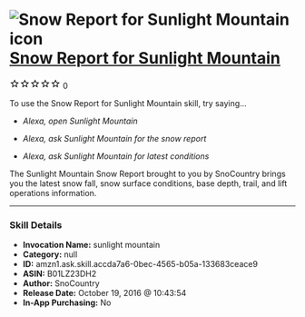 # &nbsp;<img src="skill_icon" alt="Snow Report for Sunlight Mountain icon" width="36"> [Snow Report for Sunlight Mountain](http://alexa.amazon.com/#skills/amzn1.ask.skill.accda7a6-0bec-4565-b05a-133683ceace9)
![0 stars](../../images/ic_star_border_black_18dp_1x.png)![0 stars](../../images/ic_star_border_black_18dp_1x.png)![0 stars](../../images/ic_star_border_black_18dp_1x.png)![0 stars](../../images/ic_star_border_black_18dp_1x.png)![0 stars](../../images/ic_star_border_black_18dp_1x.png) 0

To use the Snow Report for Sunlight Mountain skill, try saying...

* *Alexa, open Sunlight Mountain*

* *Alexa, ask Sunlight Mountain for the snow report*

* *Alexa, ask Sunlight Mountain for latest conditions*

The Sunlight Mountain Snow Report brought to you by SnoCountry brings you the latest snow fall, snow surface conditions,  base depth, trail, and lift operations information.

***

### Skill Details

* **Invocation Name:** sunlight mountain
* **Category:** null
* **ID:** amzn1.ask.skill.accda7a6-0bec-4565-b05a-133683ceace9
* **ASIN:** B01LZ23DH2
* **Author:** SnoCountry
* **Release Date:** October 19, 2016 @ 10:43:54
* **In-App Purchasing:** No
